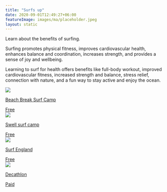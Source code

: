 ```yaml
---
title: "Surfs up"
date: 2020-09-01T12:49:27+06:00
featureImage: images/ma/placeholder.jpeg
layout: static
---
```


Learn about the benefits of surfing.

Surfing promotes physical fitness, improves cardiovascular health, enhances balance and coordination, increases strength, and provides a sense of joy and wellbeing.

Learning to surf for health offers benefits like full-body workout, improved cardiovascular fitness, increased strength and balance, stress relief, connection with nature, and a fun way to stay active and enjoy the ocean.

<a class="ma-link" href="https://www.beachbreaksurfcamp.com/blog/silver-surfers-a-guide-to-surfing-for-older-adults"><div class="ma-card"><div class="ma-icon"><img src ="/images/icon-check.png"/></div><div class="ma-name"><p>Beach Break Surf Camp</p></div><div class="ma-paid-text"><span>Free </span></div></div></a><a class="ma-link" href="https://swellsurfcamp.com/learning-to-surf-after-40/"><div class="ma-card"><div class="ma-icon"><img src ="/images/icon-check.png"/></div><div class="ma-name"><p>Swell surf camp</p></div><div class="ma-paid-text"><span>Free </span></div></div></a><a class="ma-link" href="https://www.surfingengland.org/english-surf-schools/"><div class="ma-card"><div class="ma-icon"><img src ="/images/icon-check.png"/></div><div class="ma-name"><p>Surf England</p></div><div class="ma-paid-text"><span>Free </span></div></div></a><a class="ma-link" href="https://www.awin1.com/cread.php?awinmid=26895&awinaffid=1198638&ued=https%3A%2F%2Fwww.decathlon.co.uk%2F"><div class="ma-card"><div class="ma-icon"><img src ="/images/icon-pound.png"/></div><div class="ma-name"><p>Decathlon</p></div><div class="ma-paid-text"><span>Paid</span></div></div></a>  

<br/><br/>






